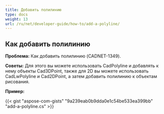 ```yaml
---
title: Добавить полилинию
type: docs
weight: 13
url: /ru/net/developer-guide/how-to/add-a-polyline/
---
```


## **Как добавить полилинию**

**Проблема:** Как добавить полилинию (CADNET-1349).

**Советы:** Для этого вы можете использовать CadPolyline и добавлять к нему объекты Cad3DPoint, также для 2D вы можете использовать CadLwPolyline и Cad2DPoint, а затем добавить полилинию к объектам рисования.

**Пример:**

{{< gist "aspose-com-gists" "9a239eab0b9dda0e1c54be533ea399bb" "add-a-polyline.cs" >}}
